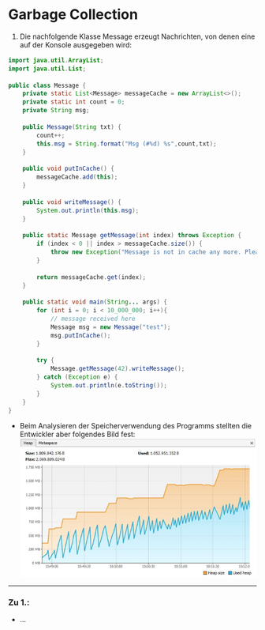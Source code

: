 # Garbage Collection
1. Die nachfolgende Klasse Message erzeugt Nachrichten, von denen eine auf der Konsole ausgegeben wird:
```java
import java.util.ArrayList;
import java.util.List;

public class Message {
    private static List<Message> messageCache = new ArrayList<>();
    private static int count = 0;
    private String msg;

    public Message(String txt) {
        count++;
        this.msg = String.format("Msg (#%d) %s",count,txt);
    }

    public void putInCache() {
        messageCache.add(this);
    }

    public void writeMessage() {
        System.out.println(this.msg);
    }

    public static Message getMessage(int index) throws Exception {
        if (index < 0 || index > messageCache.size()) {
            throw new Exception("Message is not in cache any more. Please load it from disk!");
        }

        return messageCache.get(index);
    }

    public static void main(String... args) {
        for (int i = 0; i < 10_000_000; i++){
            // message received here
            Message msg = new Message("test");
            msg.putInCache();
        }

        try {
            Message.getMessage(42).writeMessage();
        } catch (Exception e) {
            System.out.println(e.toString());
        }
    }
}
```
- Beim Analysieren der Speicherverwendung des Programms stellten die Entwickler aber folgendes Bild fest:
![Garbage-Memory](./img_a033.png)
---
### Zu 1.:
- ...